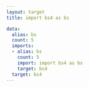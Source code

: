 ```yaml
---
layout: target
title: import bs4 as bs

data:
  alias: bs
  count: 5
  imports:
  - alias: bs
    count: 5
    import: import bs4 as bs
    target: bs4
  target: bs4
---
```

